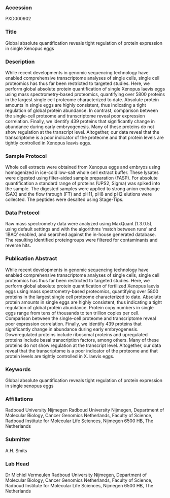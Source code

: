 ### Accession
PXD000902

### Title
Global absolute quantification reveals tight regulation of protein expression in single Xenopus eggs

### Description
While recent developments in genomic sequencing technology have enabled comprehensive transcriptome analyses of single cells, single cell proteomics has thus far been restricted to targeted studies. Here, we perform global absolute protein quantification of single Xenopus laevis eggs using mass spectrometry-based proteomics, quantifying over 5800 proteins in the largest single cell proteome characterized to date. Absolute protein amounts in single eggs are highly consistent, thus indicating a tight regulation of global protein abundance. In contrast, comparison between the single-cell proteome and transcriptome reveal poor expression correlation. Finally, we identify 439 proteins that significantly change in abundance during early embryogenesis. Many of these proteins do not show regulation at the transcript level. Altogether, our data reveal that the transcriptome is a poor indicator of the proteome and that protein levels are tightly controlled in Xenopus leavis eggs.

### Sample Protocol
Whole cell extracts were obtained from Xenopus eggs and embryos using homogenized in ice-cold low-salt whole cell extract buffer. These lysates were digested using filter-aided sample preparation (FASP). For absolute quantification a standard range of proteins (UPS2, Sigma) was spiked into the sample. The digested samples were applied to strong anion exchange (SAX) and the flow through (FT) and pH11, pH8 and pH2 elutions were collected. The peptides were desalted using Stage-Tips.

### Data Protocol
Raw mass spectrometry data were analyzed using MaxQuant (1.3.0.5), using default settings and with the algorithms ‘match between runs’ and ‘iBAQ’ enabled, and searched against the in-house generated database. The resulting identified proteingroups were filtered for contaminants and reverse hits.

### Publication Abstract
While recent developments in genomic sequencing technology have enabled comprehensive transcriptome analyses of single cells, single cell proteomics has thus far been restricted to targeted studies. Here, we perform global absolute protein quantification of fertilized Xenopus laevis eggs using mass spectrometry-based proteomics, quantifying over 5800 proteins in the largest single cell proteome characterized to date. Absolute protein amounts in single eggs are highly consistent, thus indicating a tight regulation of global protein abundance. Protein copy numbers in single eggs range from tens of thousands to ten trillion copies per cell. Comparison between the single-cell proteome and transcriptome reveal poor expression correlation. Finally, we identify 439 proteins that significantly change in abundance during early embryogenesis. Downregulated proteins include ribosomal proteins and upregulated proteins include basal transcription factors, among others. Many of these proteins do not show regulation at the transcript level. Altogether, our data reveal that the transcriptome is a poor indicator of the proteome and that protein levels are tightly controlled in X. laevis eggs.

### Keywords
Global absolute quantification reveals tight regulation of protein expression in single xenopus eggs

### Affiliations
Radboud University Nijmegen
Radboud University Nijmegen, Department of Molecular Biology, Cancer Genomics Netherlands, Faculty of Science, Radboud Institute for Molecular Life Sciences, Nijmegen 6500 HB, The Netherlands

### Submitter
A.H. Smits

### Lab Head
Dr Michiel Vermeulen
Radboud University Nijmegen, Department of Molecular Biology, Cancer Genomics Netherlands, Faculty of Science, Radboud Institute for Molecular Life Sciences, Nijmegen 6500 HB, The Netherlands


